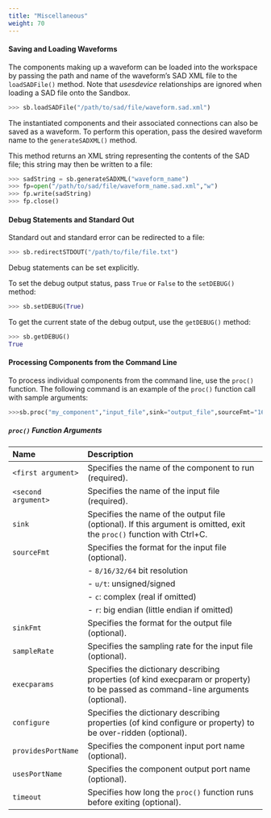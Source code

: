 ```yaml
---
title: "Miscellaneous"
weight: 70
---
```


#### Saving and Loading Waveforms

The components making up a waveform can be loaded into the workspace by passing the path and name of the waveform’s SAD XML file to the `loadSADFile()` method. Note that *usesdevice* relationships are ignored when loading a SAD file onto the Sandbox.

```py
>>> sb.loadSADFile("/path/to/sad/file/waveform.sad.xml")
```

The instantiated components and their associated connections can also be saved as a waveform. To perform this operation, pass the desired waveform name to the `generateSADXML()` method.

This method returns an XML string representing the contents of the SAD file; this string may then be written to a file:

```py
>>> sadString = sb.generateSADXML("waveform_name")
>>> fp=open("/path/to/sad/file/waveform_name.sad.xml","w")
>>> fp.write(sadString)
>>> fp.close()
```

#### Debug Statements and Standard Out

Standard out and standard error can be redirected to a file:

```py
>>> sb.redirectSTDOUT("/path/to/file/file.txt")
```

Debug statements can be set explicitly.

To set the debug output status, pass `True` or `False` to the `setDEBUG()` method:

```py
>>> sb.setDEBUG(True)
```

To get the current state of the debug output, use the `getDEBUG()` method:

```py
>>> sb.getDEBUG()
True
```

#### Processing Components from the Command Line

To process individual components from the command line, use the `proc()` function. The following command is an example of the `proc()` function call with sample arguments:

```py
>>>sb.proc("my_component","input_file",sink="output_file",sourceFmt="16t",sinkFmt="8u",sampleRate=10000,execparams={"execprop1":5},configure={"prop2":4},providesPortName="input",usesPortName="output",timeout=10)
```

##### `proc()` Function Arguments
| **Name**            | **Description**                                                                                                                   |
| :------------------ | :-------------------------------------------------------------------------------------------------------------------------------- |
| `<first argument>`  | Specifies the name of the component to run (required).                                                                            |
| `<second argument>` | Specifies the name of the input file (required).                                                                                  |
| `sink`              | Specifies the name of the output file (optional). If this argument is omitted, exit the `proc()` function with Ctrl+C.            |
| `sourceFmt`         | Specifies the format for the input file (optional).                                                                               |
|                     | \- `8/16/32/64` bit resolution                                                                                                    |
|                     | \- `u/t`: unsigned/signed                                                                                                         |
|                     | \- `c`: complex (real if omitted)                                                                                                 |
|                     | \- `r`: big endian (little endian if omitted)                                                                                     |
| `sinkFmt`           | Specifies the format for the output file (optional).                                                                              |
| `sampleRate`        | Specifies the sampling rate for the input file (optional).                                                                        |
| `execparams`        | Specifies the dictionary describing properties (of kind execparam or property) to be passed as command-line arguments (optional). |
| `configure`         | Specifies the dictionary describing properties (of kind configure or property) to be over-ridden (optional).                      |
| `providesPortName`  | Specifies the component input port name (optional).                                                                               |
| `usesPortName`      | Specifies the component output port name (optional).                                                                              |
| `timeout`           | Specifies how long the `proc()` function runs before exiting (optional).                                                          |
